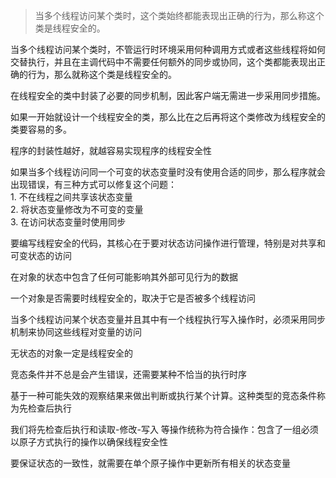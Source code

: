 > 当多个线程访问某个类时，这个类始终都能表现出正确的行为，那么称这个类是线程安全的。  

当多个线程访问某个类时，不管运行时环境采用何种调用方式或者这些线程将如何交替执行，并且在主调代码中不需要任何额外的同步或协同，这个类都能表现出正确的行为，那么就称这个类是线程安全的。  

在线程安全的类中封装了必要的同步机制，因此客户端无需进一步采用同步措施。  

如果一开始就设计一个线程安全的类，那么比在之后再将这个类修改为线程安全的类要容易的多。  

程序的封装性越好，就越容易实现程序的线程安全性   

如果当多个线程访问同一个可变的状态变量时没有使用合适的同步，那么程序就会出现错误，有三种方式可以修复这个问题：  
	1. 不在线程之间共享该状态变量  
	2. 将状态变量修改为不可变的变量  
	3. 在访问状态变量时使用同步

要编写线程安全的代码，其核心在于要对状态访问操作进行管理，特别是对共享和可变状态的访问  

在对象的状态中包含了任何可能影响其外部可见行为的数据   

一个对象是否需要时线程安全的，取决于它是否被多个线程访问   

当多个线程访问某个状态变量并且其中有一个线程执行写入操作时，必须采用同步机制来协同这些线程对变量的访问   

无状态的对象一定是线程安全的   

竞态条件并不总是会产生错误，还需要某种不恰当的执行时序   

基于一种可能失效的观察结果来做出判断或执行某个计算。这种类型的竞态条件称为先检查后执行   

我们将先检查后执行和读取-修改-写入 等操作统称为符合操作：包含了一组必须以原子方式执行的操作以确保线程安全性   

要保证状态的一致性，就需要在单个原子操作中更新所有相关的状态变量   